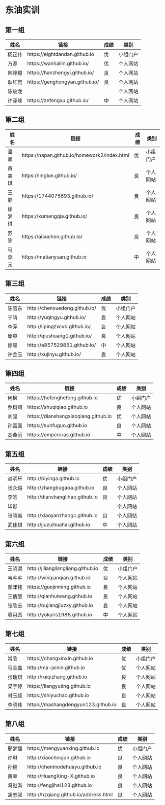 # 东油实训

## 第一组

<table>
    <thead>
        <tr>
            <th>姓名</th>
            <th>链接</th>
            <th>成绩</th>
            <th>类别</th>
        </tr>
    </thead>
    <tbody>
        <tr>
            <td>杨正伟</td>
            <td>https://eightdandan.github.io</td>
            <td>优</td>
            <td>小组门户</td>
        </tr>
        <tr>
            <td>万源</td>
            <td>https://wanhailin.github.io/</td>
            <td>优</td>
            <td>个人网站</td>
        </tr>
        <tr>
            <td>韩峥毅</td>
            <td>https://hanzhengyi.github.io/</td>
            <td>良</td>
            <td>个人网站</td>
        </tr>
        <tr>
            <td>耿红岩</td>
            <td>https://genghongyan.github.io/</td>
            <td>良</td>
            <td>个人网站</td>
        </tr>
        <tr>
            <td>陈蛟龙</td>
            <td></td>
            <td></td>
            <td>个人网站</td>
        </tr>
        <tr>
            <td>许泽峰</td>
            <td>https://zefengxu.github.io/</td>
            <td>中</td>
            <td>个人网站</td>
        </tr>
    </tbody>
</table>

## 第二组

<table>
    <thead>
        <tr>
            <th>姓名</th>
            <th>链接</th>
            <th>成绩</th>
            <th>类别</th>
        </tr>
    </thead>
    <tbody>
        <tr>
            <td>潘娜</td>
            <td>https://napan.github.io/homework2/index.html</td>
            <td>优</td>
            <td>小组门户</td>
        </tr>
        <tr>
            <td>黄美琪</td>
            <td>https://linglun.github.io/</td>
            <td>良</td>
            <td>个人网站</td>
        </tr>
        <tr>
            <td>王静</td>
            <td>https://1744075693.github.io/</td>
            <td>良</td>
            <td>个人网站</td>
        </tr>
        <tr>
            <td>徐梦琪</td>
            <td>https://xumengqia.github.io/</td>
            <td>良</td>
            <td>个人网站</td>
        </tr>
        <tr>
            <td>苏陈</td>
            <td>https://aisuchen.github.io/</td>
            <td>良</td>
            <td>个人网站</td>
        </tr>
        <tr>
            <td>马添元</td>
            <td>https://matianyuan.github.io</td>
            <td>中</td>
            <td>个人网站</td>
        </tr>
    </tbody>
</table>

## 第三组

<table>
    <thead>
        <tr>
            <th>姓名</th>
            <th>链接</th>
            <th>成绩</th>
            <th>类别</th>
        </tr>
    </thead>
    <tbody>
        <tr>
            <td>陈雪东</td>
            <td>http://chenxuedong.github.io/</td>
            <td>优</td>
            <td>小组门户</td>
        </tr>
        <tr>
            <td>于晴</td>
            <td>http://yuqingyu.github.io/</td>
            <td>良</td>
            <td>个人网站</td>
        </tr>
        <tr>
            <td>李萍</td>
            <td>http://lipingzxcvb.github.io/</td>
            <td>良</td>
            <td>个人网站</td>
        </tr>
        <tr>
            <td>邱爽</td>
            <td>http://qiushuang1.github.io/</td>
            <td>良</td>
            <td>个人网站</td>
        </tr>
        <tr>
            <td>徐聪</td>
            <td>http://a857529851.github.io/</td>
            <td>中</td>
            <td>个人网站</td>
        </tr>
        <tr>
            <td>许金玉</td>
            <td>http://xujinyu.github.io/</td>
            <td>良</td>
            <td>个人网站</td>
        </tr>
    </tbody>
</table>

## 第四组

<table>
    <thead>
        <tr>
            <th>姓名</th>
            <th>链接</th>
            <th>成绩</th>
            <th>类别</th>
        </tr>
    </thead>
    <tbody>
        <tr>
            <td>何枫</td>
            <td>https://hefenghefeng.github.io</td>
            <td>优</td>
            <td>小组门户</td>
        </tr>
        <tr>
            <td>乔树崎</td>
            <td>https://shuqiqiao.github.io</td>
            <td>良</td>
            <td>个人网站</td>
        </tr>
        <tr>
            <td>刘强</td>
            <td>https://dianshangxiaoqiang.github.io</td>
            <td>优</td>
            <td>个人网站</td>
        </tr>
        <tr>
            <td>孙富国</td>
            <td>https://sunfuguo.github.io</td>
            <td>良</td>
            <td>个人网站</td>
        </tr>
        <tr>
            <td>高燕雨</td>
            <td>https://emperoras.github.io</td>
            <td>中</td>
            <td>个人网站</td>
        </tr>
    </tbody>
</table>

## 第五组


<table>
    <thead>
        <tr>
            <th>姓名</th>
            <th>链接</th>
            <th>成绩</th>
            <th>类别</th>
        </tr>
    </thead>
    <tbody>
        <tr>
            <td>赵明轩</td>
            <td>http://biyinga.github.io</td>
            <td>优</td>
            <td>小组门户</td>
        </tr>
        <tr>
            <td>张永越</td>
            <td>http://zhangbugaoa.github.io</td>
            <td>良</td>
            <td>个人网站</td>
        </tr>
        <tr>
            <td>李皓</td>
            <td>http://dianshanglihao.github.io</td>
            <td>良</td>
            <td>个人网站</td>
        </tr>
        <tr>
            <td>毕影</td>
            <td></td>
            <td></td>
            <td>个人网站</td>
        </tr>
        <tr>
            <td>张晓岩</td>
            <td>http://xiaoyanzhangc.github.io</td>
            <td>良</td>
            <td>个人网站</td>
        </tr>
        <tr>
            <td>武佳琪</td>
            <td>http://jiuzuihuahai.github.io</td>
            <td>中</td>
            <td>个人网站</td>
        </tr>
    </tbody>
</table>

## 第六组

<table>
    <thead>
        <tr>
            <th>姓名</th>
            <th>链接</th>
            <th>成绩</th>
            <th>类别</th>
        </tr>
    </thead>
    <tbody>
        <tr>
            <td>王晓滑</td>
            <td>http://jiliangliangliang.github.io</td>
            <td>优</td>
            <td>小组门户</td>
        </tr>
        <tr>
            <td>韦芊芊</td>
            <td>http://weiqianqian.github.io </td>
            <td>良</td>
            <td>个人网站</td>
        </tr>
        <tr>
            <td>郭津铭</td>
            <td>https://guojinming.github.io</td>
            <td>良</td>
            <td>个人网站</td>
        </tr>
        <tr>
            <td>王倩慧</td>
            <td>http://qianhuiwang.github.io</td>
            <td>良</td>
            <td>个人网站</td>
        </tr>
        <tr>
            <td>张欣云</td>
            <td>http://bujiangjiuzxy.github.io</td>
            <td>良</td>
            <td>个人网站</td>
        </tr>
        <tr>
            <td>廖月圆</td>
            <td>http://yukaris1988.github.io</td>
            <td>中</td>
            <td>个人网站</td>
        </tr>
    </tbody>
</table>

## 第七组

<table>
    <thead>
        <tr>
            <th>姓名</th>
            <th>链接</th>
            <th>成绩</th>
            <th>类别</th>
        </tr>
    </thead>
    <tbody>
        <tr>
            <td>常欣</td>
            <td>https://changxinxin.github.io</td>
            <td>优</td>
            <td>小组门户</td>
        </tr>
        <tr>
            <td>马金鑫</td>
            <td>http://ma-jxinin.github.io</td>
            <td>优</td>
            <td>个人网站</td>
        </tr>
        <tr>
            <td>张瑞琪</td>
            <td>http://ruiqizhang.github.io</td>
            <td>良</td>
            <td>个人网站</td>
        </tr>
        <tr>
            <td>梁宇婷</td>
            <td>https://liangyuting.github.io</td>
            <td>良</td>
            <td>个人网站</td>
        </tr>
        <tr>
            <td>时玉超</td>
            <td>https://shiyuchao.github.io</td>
            <td>良</td>
            <td>个人网站</td>
        </tr>
        <tr>
            <td>李晓伟</td>
            <td>https://mashangdengyun123.github.io</td>
            <td>良</td>
            <td>个人网站</td>
        </tr>
    </tbody>
</table>

## 第八组

<table>
    <thead>
        <tr>
            <th>姓名</th>
            <th>链接</th>
            <th>成绩</th>
            <th>类别</th>
        </tr>
    </thead>
    <tbody>
        <tr>
            <td>邢梦媛</td>
            <td>https://mengyuanxing.github.io</td>
            <td>优</td>
            <td>小组门户</td>
        </tr>
        <tr>
            <td>许琳</td>
            <td>http://xiaochoujun.github.io</td>
            <td>良</td>
            <td>个人网站</td>
        </tr>
        <tr>
            <td>孙楠</td>
            <td>http://chenmodehuayu.github.io</td>
            <td>良</td>
            <td>个人网站</td>
        </tr>
        <tr>
            <td>黄幸</td>
            <td>http://HuangXing-X.github.io</td>
            <td>良</td>
            <td>个人网站</td>
        </tr>
        <tr>
            <td>冯继海</td>
            <td>http://fengjihai123.github.io</td>
            <td>良</td>
            <td>个人网站</td>
        </tr>
        <tr>
            <td>胡志强</td>
            <td>http://hzqiang.github.io/address.html</td>
            <td>良</td>
            <td>个人网站</td>
        </tr>
    </tbody>
</table>
